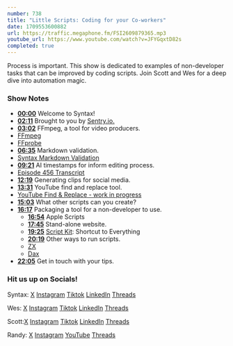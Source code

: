 ```yaml
---
number: 738
title: "Little Scripts: Coding for your Co-workers"
date: 1709553600882
url: https://traffic.megaphone.fm/FSI2609879365.mp3
youtube_url: https://www.youtube.com/watch?v=JFYGqxtD82s
completed: true
---
```


Process is important. This show is dedicated to examples of non-developer tasks that can be improved by coding scripts. Join Scott and Wes for a deep dive into automation magic.

### Show Notes

* **[00:00](#t=00:00)** Welcome to Syntax!
* **[02:11](#t=02:11)** Brought to you by [Sentry.io.](sentry.io/syntax)
* **[03:02](#t=03:02)** FFmpeg, a tool for video producers.
* [FFmpeg](https://ffmpeg.org/)
* [FFprobe](https://ffmpeg.org/ffprobe.html)
* **[06:35](#t=06:35)** Markdown validation.
* [Syntax Markdown Validation](https://github.com/syntaxfm/website/actions/workflows/merging-show-validation.yml)
* **[09:21](#t=09:21)** AI timestamps for inform editing process.
* [Episode 456 Transcript](https://syntax.fm/show/453/why-do-people-still-use-axios-over-fetch/transcript)
* **[12:19](#t=12:19)** Generating clips for social media.
* **[13:31](#t=13:31)** YouTube find and replace tool.
* [YouTube Find & Replace - work in progress](https://github.com/syntaxfm/Youtube_Tools)
* **[15:03](#t=15:03)** What other scripts can you create?
* **[16:17](#t=16:17)** Packaging a tool for a non-developer to use.
    * **[16:54](#t=16:54)** Apple Scripts
    * **[17:45](#t=17:45)** Stand-alone website.
    * **[19:25](#t=19:25)** [Script Kit](https://www.scriptkit.com/): Shortcut to Everything
    * **[20:19](#t=20:19)** Other ways to run scripts.
    * [ZX](https://github.com/google/zx)
    * [Dax](https://github.com/dsherret/dax)
* **[22:05](#t=22:05)** Get in touch with your tips.

### Hit us up on Socials!

Syntax: [X](https://twitter.com/syntaxfm) [Instagram](https://www.instagram.com/syntax_fm/) [Tiktok](https://www.tiktok.com/@syntaxfm) [LinkedIn](https://www.linkedin.com/company/96077407/admin/feed/posts/) [Threads](https://www.threads.net/@syntax_fm)

Wes: [X](https://twitter.com/wesbos) [Instagram](https://www.instagram.com/wesbos/) [Tiktok](https://www.tiktok.com/@wesbos) [LinkedIn](https://www.linkedin.com/in/wesbos/) [Threads](https://www.threads.net/@wesbos)

Scott:[X](https://twitter.com/stolinski) [Instagram](https://www.instagram.com/stolinski/) [Tiktok](https://www.tiktok.com/@stolinski) [LinkedIn](https://www.linkedin.com/in/stolinski/) [Threads](https://www.threads.net/@stolinski)

Randy: [X](https://twitter.com/randyrektor) [Instagram](https://www.instagram.com/randyrektor/) [YouTube](https://www.youtube.com/@randyrektor) [Threads](https://www.threads.net/@randyrektor)
